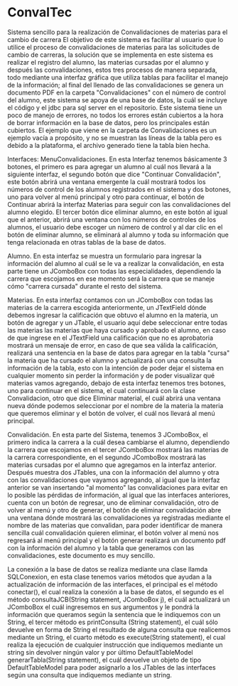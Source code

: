 # ConvalTec
Sistema sencillo para la realización de Convalidaciones de materias para el cambio de carrera
El objetivo de este sistema es facilitar al usuario que lo utilice el proceso de convalidaciones de materias para las solicitudes de cambio de carreras, la solución que se implementa en este sistema es realizar el registro del alumno, las materias cursadas por el alumno y después las convalidaciones, estos tres procesos de manera separada, todo mediante una interfaz gráfica que utiliza tablas para facilitar el manejo de la información; al final del llenado de las convalidaciones se genera un documento PDF en la carpeta "Convalidaciones" con el número de control del alumno, este sistema se apoya de una base de datos, la cuál se incluye el código y el jdbc para sql server en el repositorio.
Este sistema tiene un poco de manejo de errores, no todos los errores están cubiertos a la hora de borrar información en la base de datos, pero los principales están cubiertos.
El ejemplo que viene en la carpeta de Convalidaciones es un ejemplo vacía a propósito, y no se muestran las líneas de la tabla pero es debido a la plataforma, el archivo generado tiene la tabla bien hecha.

Interfaces:
MenuConvalidaciones.
En esta Interfaz tenemos básicamente 3 botones, el primero es para agregar un alumno al cuál nos llevará a la siguiente interfaz, el segundo botón que dice "Continuar Convalidación", este botón abrirá una ventana emergente la cuál mostrará todos los números de control de los alumnos registrados en el sistema y dos botones, uno para volver al menú principal y otro para continuar, el botón de Continuar abrirá la interfaz Materias para seguir con las convalidaciones del alumno elegido. El tercer botón dice eliminar alumno, en este botón al igual que el anterior, abrirá una ventana con los números de controles de los alumnos, el usuario debe escoger un número de control y al dar clic en el botón de eliminar alumno, se eliminará al alumno y toda su información que tenga relacionada en otras tablas de la base de datos.

Alumno.
En esta interfaz se muestra un formulario para ingresar la información del alumno al cuál se le va a realizar la convalidación, en esta parte tiene un JComboBox con todas las especialidades, dependiendo la carrera que escojamos en ese momento será la carrera que se maneje cómo "carrera cursada" durante el resto del sistema.

Materias.
En esta interfaz contamos con un JComboBox con todas las materias de la carrera escogida anteriormente, un JTextField dónde debemos ingresar la calificación que obtuvo el alumno en la materia, un botón de agregar y un JTable, el usuario aquí debe seleccionar entre todas las materias las materias que haya cursado y aprobado el alumno, en caso de que ingrese en el JTextField una calificación que no es aprobatoria mostrará un mensaje de error, en caso de que sea válida la calificación, realizará una sentencia en la base de datos para agregar en la tabla "cursa" la materia que ha cursado el alumno y actualizará con una consulta la información de la tabla, esto con la intención de poder dejar el sistema en cualquier momento sin perder la información y de poder visualizar qué materias vamos agregando, debajo de esta interfaz tenemos tres botones, uno para continuar en el sistema, el cual continuará con la clase Convalidacion, otro que dice Eliminar material, el cuál abrirá una ventana nueva dónde podemos seleccionar por el nombre de la materia la materia que queremos eliminar y el botón de volver, el cuál nos llevará al menú principal.

Convalidación.
En esta parte del Sistema, tenemos 3 JComboBox, el primero indica la carrera a la cuál desea cambiarse el alumno, dependiendo la carrera que escojamos en el tercer JComboBox mostrará las materias de la carrera correspondiente, en el segundo JComboBox mostrará las materias cursadas por el alumno que agregamos en la interfaz anterior. Después muestra dos JTables, una con la información del alumno y otra con las convalidaciones que vayamos agregando, al igual que la interfaz anterior se van insertando "al momento" las convalidaciones para evitar en lo posible las pérdidas de información, al igual que las interfaces anteriores, cuenta con un botón de regresar, uno de eliminar convalidación, otro de volver al menú y otro de generar, el botón de eliminar convalidación abre una ventana dónde mostrará las convalidaciones ya registradas mediante el nombre de las materias que convalidan, para poder identificar de manera sencilla cuál convalidación quieren eliminar, el botón volver al menú nos regresará al menú principal y el botón generar realizará un documento pdf con la información del alumno y la tabla que generamos con las convalidaciones, este documento es muy sencillo.

La conexión a la base de datos se realiza mediante una clase llamda SQLConexion, en esta clase tenemos varios métodos que ayudan a la actualización de información de las interfaces, el principal es el método conectar(), el cual realiza la conexión a la base de datos, el segundo es el método consultaJCB(String statement, JComboBox j), el cuál actualizará un JComboBox el cuál ingresemos en sus argumentos y le pondrá la información que queramos según la sentencia que le indiquemos con un String, el tercer método es printConsulta (String statement), el cuál sólo devuelve en forma de String el resultado de alguna consulta que realicemos mediante un String, el cuarto método es execute(String statement), el cual realiza la ejecución de cualquier instrucción que indiquemos mediante un string sin devolver ningún valor y por último DefaultTableModel generarTabla(String statement), el cuál devuelve un objeto de tipo DefaultTableModel para poder asignarlo a los JTables de las interfaces según una consulta que indiquemos mediante un string.
